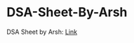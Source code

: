 # DSA-Sheet-By-Arsh

DSA Sheet by Arsh: [Link](https://docs.google.com/spreadsheets/d/1MGVBJ8HkRbCnU6EQASjJKCqQE8BWng4qgL0n3vCVOxE/edit#gid=0)
<br/>

